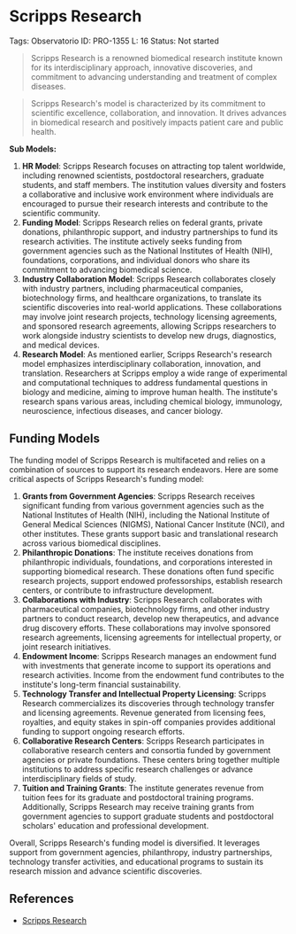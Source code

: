 # Scripps Research

Tags: Observatorio
ID: PRO-1355
L: 16
Status: Not started

> Scripps Research is a renowned biomedical research institute known for its interdisciplinary approach, innovative discoveries, and commitment to advancing understanding and treatment of complex diseases.
> 

> Scripps Research's model is characterized by its commitment to scientific excellence, collaboration, and innovation. It drives advances in biomedical research and positively impacts patient care and public health.
> 

**Sub Models:**

1. **HR Model**: Scripps Research focuses on attracting top talent worldwide, including renowned scientists, postdoctoral researchers, graduate students, and staff members. The institution values diversity and fosters a collaborative and inclusive work environment where individuals are encouraged to pursue their research interests and contribute to the scientific community.
2. **Funding Model**: Scripps Research relies on federal grants, private donations, philanthropic support, and industry partnerships to fund its research activities. The institute actively seeks funding from government agencies such as the National Institutes of Health (NIH), foundations, corporations, and individual donors who share its commitment to advancing biomedical science.
3. **Industry Collaboration Model**: Scripps Research collaborates closely with industry partners, including pharmaceutical companies, biotechnology firms, and healthcare organizations, to translate its scientific discoveries into real-world applications. These collaborations may involve joint research projects, technology licensing agreements, and sponsored research agreements, allowing Scripps researchers to work alongside industry scientists to develop new drugs, diagnostics, and medical devices.
4. **Research Model**: As mentioned earlier, Scripps Research's research model emphasizes interdisciplinary collaboration, innovation, and translation. Researchers at Scripps employ a wide range of experimental and computational techniques to address fundamental questions in biology and medicine, aiming to improve human health. The institute's research spans various areas, including chemical biology, immunology, neuroscience, infectious diseases, and cancer biology.

## Funding Models

The funding model of Scripps Research is multifaceted and relies on a combination of sources to support its research endeavors. Here are some critical aspects of Scripps Research's funding model:

1. **Grants from Government Agencies**: Scripps Research receives significant funding from various government agencies such as the National Institutes of Health (NIH), including the National Institute of General Medical Sciences (NIGMS), National Cancer Institute (NCI), and other institutes. These grants support basic and translational research across various biomedical disciplines.
2. **Philanthropic Donations**: The institute receives donations from philanthropic individuals, foundations, and corporations interested in supporting biomedical research. These donations often fund specific research projects, support endowed professorships, establish research centers, or contribute to infrastructure development.
3. **Collaborations with Industry**: Scripps Research collaborates with pharmaceutical companies, biotechnology firms, and other industry partners to conduct research, develop new therapeutics, and advance drug discovery efforts. These collaborations may involve sponsored research agreements, licensing agreements for intellectual property, or joint research initiatives.
4. **Endowment Income**: Scripps Research manages an endowment fund with investments that generate income to support its operations and research activities. Income from the endowment fund contributes to the institute's long-term financial sustainability.
5. **Technology Transfer and Intellectual Property Licensing**: Scripps Research commercializes its discoveries through technology transfer and licensing agreements. Revenue generated from licensing fees, royalties, and equity stakes in spin-off companies provides additional funding to support ongoing research efforts.
6. **Collaborative Research Centers**: Scripps Research participates in collaborative research centers and consortia funded by government agencies or private foundations. These centers bring together multiple institutions to address specific research challenges or advance interdisciplinary fields of study.
7. **Tuition and Training Grants**: The institute generates revenue from tuition fees for its graduate and postdoctoral training programs. Additionally, Scripps Research may receive training grants from government agencies to support graduate students and postdoctoral scholars' education and professional development.

Overall, Scripps Research's funding model is diversified. It leverages support from government agencies, philanthropy, industry partnerships, technology transfer activities, and educational programs to sustain its research mission and advance scientific discoveries.

## References

- [Scripps Research](https://en.wikipedia.org/wiki/Scripps_Research)